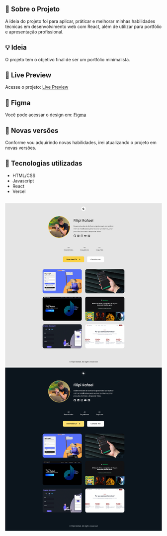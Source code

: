 ## 🚀 Sobre o Projeto

A ideia do projeto foi para aplicar, práticar e melhorar minhas habilidades técnicas em desenvolvimento web com React, além de utilizar para portfólio e apresentação profissional.

## 💡 Ideia

O projeto tem o objetivo final de ser um portfólio minimalista.

## 🚀 Live Preview

Acesse o projeto: [Live Preview](https://portfolio-github-api.vercel.app/)

## 🚀 Figma

Você pode acessar o design em: [Figma](https://www.figma.com/file/T6T25khO8jURvJDNPt8Vkd/portfolio-website-github-api?node-id=2%3A2)

## 🚀 Novas versões

Conforme vou adquirindo novas habilidades, irei atualizando o projeto em novas versões. 

## 🚀 Tecnologias utilizadas

- HTML/CSS
- Javascript
- React
- Vercel
##

<img src="./public/assets/screenshot/screenshot-light-theme.png" alt="App Screenshot light theme" aria-hidden>
<img src="./public/assets/screenshot/screenshot-dark-theme.png" alt="App Screenshot dark theme" aria-hidden>